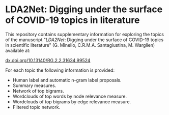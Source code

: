 # LDA2Net: Digging under the surface of COVID-19 topics in literature

This repository contains supplementary information for exploring the topics of the manuscript "*LDA2Net*: Digging under the surface of COVID-19 topics in scientific literature" (G. Minello, C.R.M.A. Santagiustina, M. Warglien) available at:

[dx.doi.org/10.13140/RG.2.2.31634.99524](http://dx.doi.org/10.13140/RG.2.2.31634.99524)


For each topic the following information is provided:

- Human label and automatic n-gram label proposals.
- Summary measures.
- Network  of top bigrams.
- Wordclouds of top words by node relevance measure.
- Wordclouds of top bigrams by edge relevance measure.
- Filtered topic network.

